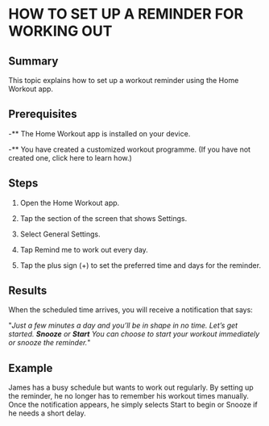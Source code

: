 # HOW TO SET UP A REMINDER FOR WORKING OUT

## Summary
This topic explains how to set up a workout reminder using the Home Workout app.

## Prerequisites

-** The Home Workout app is installed on your device.

-** You have created a customized workout programme. (If you have not created one, click here to learn how.)


## Steps

1. Open the Home Workout app.


2. Tap the section of the screen that shows Settings.


3. Select General Settings.


4. Tap Remind me to work out every day.


5. Tap the plus sign (+) to set the preferred time and days for the reminder.



## Results
When the scheduled time arrives, you will receive a notification that says:

"*Just a few minutes a day and you’ll be in shape in no time. Let’s get started.
**Snooze** or **Start**
You can choose to start your workout immediately or snooze the reminder.*"

## Example
James has a busy schedule but wants to work out regularly. By setting up the reminder, he no longer has to remember his workout times manually. Once the notification appears, he simply selects Start to begin or Snooze if he needs a short delay.
